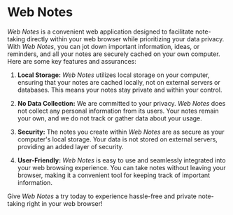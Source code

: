 # Web Notes

*Web Notes* is a convenient web application designed to facilitate note-taking directly within your web browser while prioritizing your data privacy. With *Web Notes*, you can jot down important information, ideas, or reminders, and all your notes are securely cached on your own computer. Here are some key features and assurances:

1. **Local Storage:** *Web Notes* utilizes local storage on your computer, ensuring that your notes are cached locally, not on external servers or databases. This means your notes stay private and within your control.

2. **No Data Collection:** We are committed to your privacy. *Web Notes* does not collect any personal information from its users. Your notes remain your own, and we do not track or gather data about your usage.

3. **Security:** The notes you create within *Web Notes* are as secure as your computer's local storage. Your data is not stored on external servers, providing an added layer of security.

4. **User-Friendly:** *Web Notes* is easy to use and seamlessly integrated into your web browsing experience. You can take notes without leaving your browser, making it a convenient tool for keeping track of important information.

Give *Web Notes* a try today to experience hassle-free and private note-taking right in your web browser!
